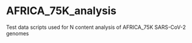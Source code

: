 # AFRICA_75K_analysis
Test data scripts used for N content analysis of AFRICA_75K SARS-CoV-2 genomes

